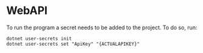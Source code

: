 # WebAPI
To run the program a secret needs to be added to the project. To do so, run:
```
dotnet user-secrets init
dotnet user-secrets set "ApiKey" "{ACTUALAPIKEY}"
```
